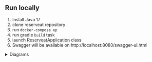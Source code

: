 ## Run locally

1. Install Java 17
2. clone reserveat repository
3. run `docker-compose up`
4. run gradle `build` task
5. launch [ReserveatApplication](reserveat-server/src/main/java/com/reserveat/ReserveatApplication.java) class
6. Swagger will be available on http://localhost:8080/swagger-ui.html

<details>
    <summary>Diagrams</summary>
    <details>
        <summary>Use case diagram</summary>
        <img src="ReservEat.svg" alt="Use case diagram"/>
    </details>
    <details>
        <summary>Database diagram</summary>
        <img src="database-diagram.svg" alt="Database diagram"/>
    </details>    
</details>
